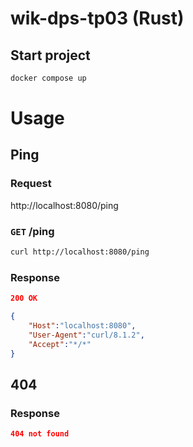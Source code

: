 # wik-dps-tp03 (Rust)

## Start project 

```sh
docker compose up
```

# Usage

## Ping
### Request
http://localhost:8080/ping

###  `GET` /ping
```sh
curl http://localhost:8080/ping
```
### Response
```json
200 OK

{
    "Host":"localhost:8080",
    "User-Agent":"curl/8.1.2",
    "Accept":"*/*"
}
```

## 404

### Response
```json
404 not found
```